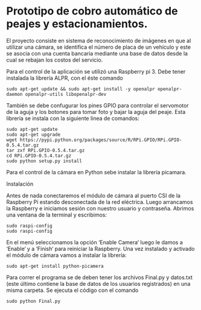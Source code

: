 # Prototipo de cobro automático de peajes y estacionamientos.
El proyecto consiste en sistema de reconocimiento de imágenes en que al utilizar una cámara, se identifica el número de placa de un vehículo y este se asocia con una cuenta bancaria mediante una base de datos desde la cual se rebajan los costos del servicio.

Para el control de la aplicación se utilizó una Raspberry pi 3. Debe tener instalada la librería ALPR, con el éste comando 
```
sudo apt-get update && sudo apt-get install -y openalpr openalpr-daemon openalpr-utils libopenalpr-dev
```
También se debe confugurar los pines GPIO para controlar el servomotor de la aguja y los botones para tomar foto y bajar la aguja del peaje. Esta librería se instala con la siguiente linea de comandos:
```
sudo apt-get update
sudo apt-get upgrade
wget https://pypi.python.org/packages/source/R/RPi.GPIO/RPi.GPIO-0.5.4.tar.gz
tar zxf RPi.GPIO-0.5.4.tar.gz
cd RPi.GPIO-0.5.4.tar.gz
sudo python setup.py install
```
Para el control de la cámara en Python sebe instalar la librería picamara.

Instalación

Antes de nada conectaremos el módulo de cámara al puerto CSI de la Raspberry Pi estando desconectada de la red eléctrica. Luego arrancamos la Raspberry e iniciamos sesión con nuestro usuario y contraseña. Abrimos una ventana de la terminal y escribimos:
```
sudo raspi-config
sudo raspi-config
```
En el menú seleccionamos la opción ‘Enable Camera‘ luego le damos a ‘Enable‘ y a ‘Finish‘ para reiniciar la Raspberry. Una vez instalado y activado el módulo de cámara vamos a instalar la librería:
```
sudo apt-get install python-picamera
```
Para correr el programa se de deben tener los archivos Final.py y datos.txt (este último contiene la base de datos de los usuarios registrados) en una misma carpeta. Se ejecuta el código con el comando
```
sudo python Final.py
```

